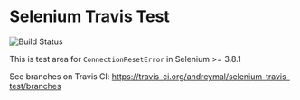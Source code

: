 # Selenium Travis Test

![Build Status](https://api.travis-ci.org/andreymal/selenium-travis-test.png)

This is test area for `ConnectionResetError` in Selenium >= 3.8.1

See branches on Travis CI: https://travis-ci.org/andreymal/selenium-travis-test/branches
